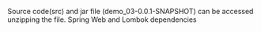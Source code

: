 Source code(src) and jar file (demo_03-0.0.1-SNAPSHOT) can be accessed unzipping the file.
Spring Web and Lombok dependencies 
